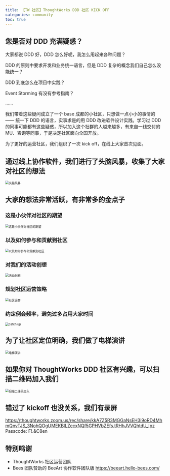 ```yaml
---
title: 【TW 社区】ThoughtWorks DDD 社区 KICK OFF
categories: community
toc: true
---
```




## 您是否对 DDD 充满疑惑？

大家都说 DDD 好，DDD 怎么好呢，我怎么用起来各种问题？

DDD 的原则中要求开发和业务统一语言，但是 DDD 复杂的概念我们自己怎么没能统一？

DDD 到底怎么在项目中实践？

Event Storming 有没有参考指南？

……

我们带着这些疑问成立了一个 base 成都的小社区，只想做一点小小的事情的 —— 统一下 DDD 的语言，实事求是的用 DDD 改进软件设计实践。学习过 DDD 的同事可能都有这些疑惑，所以加入这个社群的人越来越多，有来自一线交付的 MU、咨询等同事，于是决定社区面向全国开放。

为了更好的运营社区，我们组织了一次 kick off，在线上大家首次见面。



## 通过线上协作软件，我们进行了头脑风暴，收集了大家对社区的想法

<img src="https://github.com/linksgo2011/wiki/raw/master/source/community//kick-off-news-letter/image-20210225090110042.png" alt="头脑风暴" style="zoom:67%;" />


## 大家的想法非常活跃，有非常多的金点子

### 这是小伙伴对社区的期望

<img src="https://github.com/linksgo2011/wiki/raw/master/source/community//kick-off-news-letter/image-20210225090157500.png" alt="这是小伙伴对社区的期望" style="zoom: 67%;" />

### 以及如何参与和贡献到社区

<img src="https://github.com/linksgo2011/wiki/raw/master/source/community//kick-off-news-letter/image-20210225090210201.png" alt="以及如何参与和贡献到社区" style="zoom: 67%;" />

### 对我们的活动创想

<img src="https://github.com/linksgo2011/wiki/raw/master/source/community//kick-off-news-letter/image-20210225090218983.png" alt="活动创想" style="zoom:67%;" />

### 规划社区运营策略

<img src="https://github.com/linksgo2011/wiki/raw/master/source/community//kick-off-news-letter/image-20210225090258001.png" alt="社区运营" style="zoom:67%;" />

### 约定例会频率，避免过多占用大家时间

<img src="https://github.com/linksgo2011/wiki/raw/master/source/community//kick-off-news-letter/image-20210225090308947.png" alt="catch up" style="zoom:67%;" />

## 为了让社区定位明确，我们做了电梯演讲

<img src="https://github.com/linksgo2011/wiki/raw/master/source/community//kick-off-news-letter/image-20210225090533169.png" alt="电梯演讲" style="zoom:67%;" />



## 如果你对 ThoughtWorks DDD 社区有兴趣，可以扫描二维码加入我们



<img src="https://github.com/linksgo2011/wiki/raw/master/source/community//kick-off-news-letter/image-20210225090741697.png" alt="扫描二维码加入" style="zoom:67%;" />


## 错过了 kickoff 也没关系，我们有录屏

https://thoughtworks.zoom.us/rec/share/kkA7Z5R3MGGaNsEH3i9oRD4MhmQnvTJS_3NohQOgUMEKBlLZecxNQf5GPHVbZEfs.tRHhJVVQhtdU_Ipz Passcode: F!.&C8en

## 特别鸣谢

- ThoughtWorks 社区运营团队
- Bees 团队赞助的 BeeArt 协作软件团队版 https://beeart.hello-bees.com/
